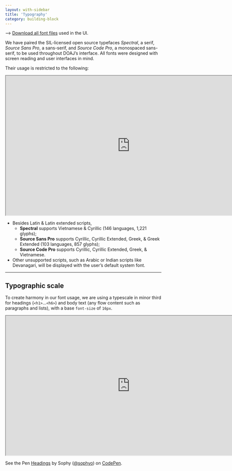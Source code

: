 ```yaml
---
layout: with-sidebar
title: 'Typography'
category: building-block
---
```


⟶ [Download all font files](/files/fonts.zip) used in the UI.

We have paired the SIL-licensed open source typefaces _Spectral_, a serif, _Source Sans Pro_, a sans-serif, and _Source Code Pro_, a monospaced sans-serif, to be used throughout DOAJ’s interface. All fonts were designed with screen reading and user interfaces in mind.

Their usage is restricted to the following:  

<iframe title="Typeface pairing on Figma" width="800" height="450" src="https://www.figma.com/embed?embed_host=share&url=https%3A%2F%2Fwww.figma.com%2Ffile%2FCLkv5unlaRSU5YABUNqN1v%2FBuilding-blocks%3Fnode-id%3D144%253A4" allowfullscreen></iframe>

- Besides Latin & Latin extended scripts,
  - **Spectral** supports Vietnamese & Cyrillic (146 languages, 1,221 glyphs);
  - **Source Sans Pro** supports Cyrillic, Cyrillic Extended, Greek, & Greek Extended (103 languages, 857 glyphs);
  - **Source Code Pro** supports Cyrillic, Cyrillic Extended, Greek, & Vietnamese.
- Other unsupported scripts, such as Arabic or Indian scripts like Devanagari, will be displayed with the user’s default system font.

---

## Typographic scale

To create harmony in our font usage, we are using a typescale in minor third for headings (`<h1>`...`<h6>`) and body text (any flow content such as paragraphs and lists), with a base `font-size` of `16px`.

<iframe title="Headings on Figma" width="800" height="450" src="https://www.figma.com/embed?embed_host=share&url=https%3A%2F%2Fwww.figma.com%2Ffile%2FCLkv5unlaRSU5YABUNqN1v%2FBuilding-blocks%3Fnode-id%3D60%253A9" allowfullscreen></iframe>

<p class="codepen" data-height="265" data-theme-id="0" data-default-tab="css" data-user="sophyo" data-slug-hash="eYYWzEQ" data-pen-title="Headings">
  <span>See the Pen <a href="https://codepen.io/sophyo/pen/eYYWzEQ">
  Headings</a> by Sophy (<a href="https://codepen.io/sophyo">@sophyo</a>)
  on <a href="https://codepen.io">CodePen</a>.</span>
</p>

<script async src="https://static.codepen.io/assets/embed/ei.js"></script>
